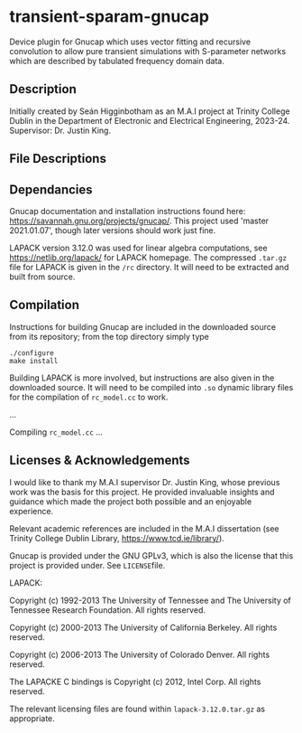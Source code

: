 # transient-sparam-gnucap
Device plugin for Gnucap which uses vector fitting and recursive convolution to allow pure transient simulations with S-parameter networks which are described by tabulated frequency domain data.

## Description
Initially created by Seán Higginbotham as an M.A.I project at Trinity College Dublin in the Department of Electronic and Electrical Engineering, 2023-24. Supervisor: Dr. Justin King.

## File Descriptions

## Dependancies
Gnucap documentation and installation instructions found here: <https://savannah.gnu.org/projects/gnucap/>.
This project used 'master 2021.01.07', though later versions should work just fine.

LAPACK version 3.12.0 was used for linear algebra computations, see <https://netlib.org/lapack/> for LAPACK homepage. The  compressed ```.tar.gz``` file for LAPACK is given in the ```/rc``` directory. It will need to be extracted and built from source.

## Compilation
Instructions for building Gnucap are included in the downloaded source from its repository; from the top directory simply type
```
./configure
make install
```
Building LAPACK is more involved, but instructions are also given in the downloaded source. It will need to be compiled into ```.so``` dynamic library files for the compilation of ```rc_model.cc``` to work.

...

Compiling ```rc_model.cc``` ...

## Licenses & Acknowledgements
I would like to thank my M.A.I supervisor Dr. Justin King, whose previous work was the basis for this project. He provided invaluable insights and guidance which made the project both possible and an enjoyable experience.

Relevant academic references are included in the M.A.I dissertation (see Trinity College Dublin Library, <https://www.tcd.ie/library/>).

Gnucap is provided under the GNU GPLv3, which is also the license that this project is provided under. See ```LICENSE```file.

LAPACK:

Copyright (c) 1992-2013 The University of Tennessee and The University
                        of Tennessee Research Foundation.  All rights
                        reserved.
                        
Copyright (c) 2000-2013 The University of California Berkeley. All
                        rights reserved.
                        
Copyright (c) 2006-2013 The University of Colorado Denver.  All rights
                        reserved.
                        
The LAPACKE C bindings is Copyright (c) 2012, Intel Corp. All rights reserved.

The relevant licensing files are found within ```lapack-3.12.0.tar.gz``` as appropriate.
